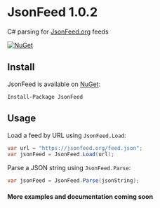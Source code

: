# JsonFeed 1.0.2
C# parsing for [JsonFeed.org](https://jsonfeed.org) feeds

[![NuGet](https://img.shields.io/nuget/v/JsonFeed.svg)](https://www.nuget.org/packages/JsonFeed)

## Install

JsonFeed is available on [NuGet](https://www.nuget.org/packages/JsonFeed/):

```
Install-Package JsonFeed
```

## Usage

Load a feed by URL using `JsonFeed.Load`:

```csharp
var url = "https://jsonfeed.org/feed.json";
var jsonFeed = JsonFeed.Load(url);
```

Parse a JSON string using `JsonFeed.Parse`:

```csharp
var jsonFeed = JsonFeed.Parse(jsonString);
```

#### More examples and documentation coming soon
